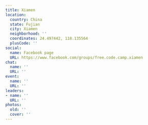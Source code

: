 ```yaml
---
title: Xiamen
location:
  country: China
  state: Fujian
  city: Xiamen
  neighborhood: ''
  coordinates: 24.497442, 118.135564
  plusCode: ''
social:
  name: Facebook page
  URL: https://www.facebook.com/groups/free.code.camp.xiamen
chat:
  name: ''
  URL: ''
event:
  name: ''
  URL: ''
leaders:
- name: ''
  URL: ''
photos:
  old: ''
  cover: ''
---
```

